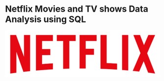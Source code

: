 # Netflix Movies and TV shows Data Analysis using SQL

![Netflix_Logo](https://github.com/sunehthakur77-bot/netflix_sql_project/blob/main/logo.png)


